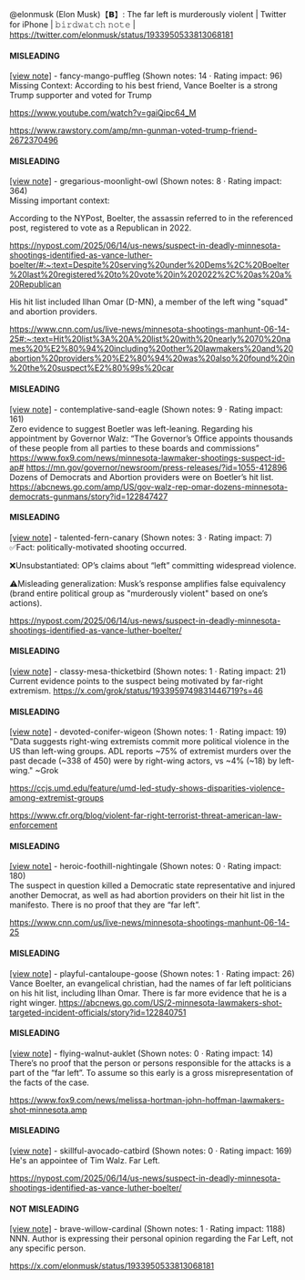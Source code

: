 @elonmusk (Elon Musk)【𝗕】: The far left is murderously violent | Twitter for iPhone | 𝚋𝚒𝚛𝚍𝚠𝚊𝚝𝚌𝚑 𝚗𝚘𝚝𝚎 | https://twitter.com/elonmusk/status/1933950533813068181

#### MISLEADING

[[view note]](https://x.com/i/birdwatch/n/1934073510533480919) - fancy-mango-puffleg (Shown notes: 14 · Rating impact: 96)\
Missing Context: According to his best friend, Vance Boelter is a strong Trump supporter and voted for Trump 

https://www.youtube.com/watch?v=gaiQipc64_M

https://www.rawstory.com/amp/mn-gunman-voted-trump-friend-2672370496

#### MISLEADING

[[view note]](https://x.com/i/birdwatch/n/1934030082365927678) - gregarious-moonlight-owl (Shown notes: 8 · Rating impact: 364)\
Missing important context:

According to the NYPost, Boelter, the assassin referred to in the referenced post, registered to vote as a Republican in 2022.

https://nypost.com/2025/06/14/us-news/suspect-in-deadly-minnesota-shootings-identified-as-vance-luther-boelter/#:~:text=Despite%20serving%20under%20Dems%2C%20Boelter%20last%20registered%20to%20vote%20in%202022%2C%20as%20a%20Republican

His hit list included Ilhan Omar (D-MN), a member of the left wing "squad" and abortion providers.

 https://www.cnn.com/us/live-news/minnesota-shootings-manhunt-06-14-25#:~:text=Hit%20list%3A%20A%20list%20with%20nearly%2070%20names%20%E2%80%94%20including%20other%20lawmakers%20and%20abortion%20providers%20%E2%80%94%20was%20also%20found%20in%20the%20suspect%E2%80%99s%20car

#### MISLEADING

[[view note]](https://x.com/i/birdwatch/n/1934005047593160945) - contemplative-sand-eagle (Shown notes: 9 · Rating impact: 161)\
Zero evidence to suggest Boetler was left-leaning. 
Regarding his appointment by Governor Walz: “The Governor’s Office appoints thousands of these people from all parties to these boards and commissions”
https://www.fox9.com/news/minnesota-lawmaker-shootings-suspect-id-ap#
https://mn.gov/governor/newsroom/press-releases/?id=1055-412896
Dozens of Democrats and Abortion providers were on Boetler’s hit list.
https://abcnews.go.com/amp/US/gov-walz-rep-omar-dozens-minnesota-democrats-gunmans/story?id=122847427

#### MISLEADING

[[view note]](https://x.com/i/birdwatch/n/1933975813000753242) - talented-fern-canary (Shown notes: 3 · Rating impact: 7)\
✅Fact: politically-motivated shooting occurred.

❌Unsubstantiated: OP’s claims about “left” committing widespread violence.

⚠️Misleading generalization: Musk’s response amplifies false equivalency (brand entire political group as "murderously violent" based on one’s actions).

https://nypost.com/2025/06/14/us-news/suspect-in-deadly-minnesota-shootings-identified-as-vance-luther-boelter/

#### MISLEADING

[[view note]](https://x.com/i/birdwatch/n/1933964366761558421) - classy-mesa-thicketbird (Shown notes: 1 · Rating impact: 21)\
Current evidence points to the suspect being motivated by far-right extremism.
https://x.com/grok/status/1933959749831446719?s=46

#### MISLEADING

[[view note]](https://x.com/i/birdwatch/n/1933957873370800190) - devoted-conifer-wigeon (Shown notes: 1 · Rating impact: 19)\
"Data suggests right-wing extremists commit more political violence in the US than left-wing groups. ADL reports ~75% of extremist murders over the past decade (~338 of 450) were by right-wing actors, vs ~4% (~18) by left-wing."
~Grok

https://ccjs.umd.edu/feature/umd-led-study-shows-disparities-violence-among-extremist-groups

https://www.cfr.org/blog/violent-far-right-terrorist-threat-american-law-enforcement

#### MISLEADING

[[view note]](https://x.com/i/birdwatch/n/1933957012171186513) - heroic-foothill-nightingale (Shown notes: 0 · Rating impact: 180)\
The suspect in question killed a Democratic state representative and injured another Democrat, as well as had abortion providers on their hit list in the manifesto. There is no proof that they are “far left”.

https://www.cnn.com/us/live-news/minnesota-shootings-manhunt-06-14-25

#### MISLEADING

[[view note]](https://x.com/i/birdwatch/n/1933954436646556063) - playful-cantaloupe-goose (Shown notes: 1 · Rating impact: 26)\
Vance Boelter, an evangelical christian, had the names of far left politicians on his hit list, including Ilhan Omar. There is far more evidence that he is a right winger. https://abcnews.go.com/US/2-minnesota-lawmakers-shot-targeted-incident-officials/story?id=122840751

#### MISLEADING

[[view note]](https://x.com/i/birdwatch/n/1933953765129744418) - flying-walnut-auklet (Shown notes: 0 · Rating impact: 14)\
There’s no proof that the person or persons responsible for the attacks is a part of the “far left”. To assume so this early is a gross misrepresentation of the facts of the case. 

https://www.fox9.com/news/melissa-hortman-john-hoffman-lawmakers-shot-minnesota.amp


#### MISLEADING

[[view note]](https://x.com/i/birdwatch/n/1933959371903356938) - skillful-avocado-catbird (Shown notes: 0 · Rating impact: 169)\
He's an appointee of Tim Walz.  Far Left.

https://nypost.com/2025/06/14/us-news/suspect-in-deadly-minnesota-shootings-identified-as-vance-luther-boelter/

#### NOT MISLEADING

[[view note]](https://x.com/i/birdwatch/n/1933959932551774512) - brave-willow-cardinal (Shown notes: 1 · Rating impact: 1188)\
NNN. Author is expressing their personal opinion regarding the Far Left, not any specific person.

https://x.com/elonmusk/status/1933950533813068181
